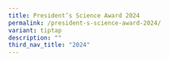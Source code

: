 ```yaml
---
title: President’s Science Award 2024
permalink: /president-s-science-award-2024/
variant: tiptap
description: ""
third_nav_title: "2024"
---
```

<p></p>